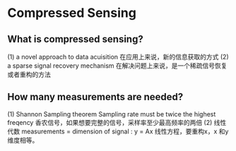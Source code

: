 # Compressed Sensing
## What is compressed sensing?
(1) a novel approach to data acuisition
在应用上来说，新的信息获取的方式
(2) a sparse signal recovery mechanism
在解决问题上来说，是一个稀疏信号恢复或者重构的方法
## How many measurements are needed?
(1) Shannon Sampling theorem
Sampling rate must be twice the highest freqency
香农信号，如果想要完整的信号，采样率至少最高频率的两倍
(2) 线性代数
measurements = dimension of signal : y = Ax
线性方程，要重构x，x 和y维度相等。


